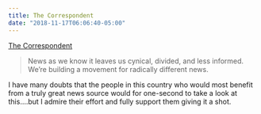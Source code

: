 ```yaml
---
title: The Correspondent
date: "2018-11-17T06:06:40-05:00"
---
```


[The Correspondent](https://thecorrespondent.com)

> News as we know it leaves us cynical, divided, and less informed.
> We’re building a movement for radically different news.

I have many doubts that the people in this country who would most benefit from a truly great news source would for one-second to take a look at this....but I admire their effort and fully support them giving it a shot.
